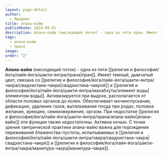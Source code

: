 ```yaml
---
layout: page-detail
author:
  - Яшодеви
title: апана-вайю
publishDate: 2024-09-01
description: Апана-вайю (нисходящий поток) - одна из пяти пран. Имеет темный, дымчатый цвет, связана со свадхистана-чакрой и элементом воды.
tags:
  - апана-вайю
  - прана
image: 
order: "2"
---
```

**Апана-вайю** (нисходящий поток) - одна из пяти [[религия и философия/йога/лайя-йога/шакти-янтра/прана|пран]]. Имеет темный, дымчатый цвет, связана со [[религия и философия/йога/лайя-йога/шакти-янтра/чакра/свадхистана-чакра|свадхистана-чакрой]] и [[религия и философия/йога/лайя-йога/шакти-янтра/махабхуты/элемент воды|элементом воды]]. Активизируется при выдохе, располагается от области половых органов до колен. Обеспечивает мочеиспускание, дефекацию, удаление газов, выталкивание плода при родах, половое желание, эрекцию, семяизвержение, оргазм. При недостатке [[религия и философия/йога/лайя-йога/шакти-янтра/прана/апана-вайю|апана-вайю]] эти функции также недостаточны. Активна ночью. С точки зрения тантрической практики апана-вайю важна для порождения переживаний блаженства-пустоты, испытываемых в [[религия и философия/йога/лайя-йога/шакти-янтра/чакра/свадхистана-чакра|свадхистана-чакре]] и [[религия и философия/йога/лайя-йога/шакти-янтра/чакра/манипура-чакра|манипура-чакре]].

